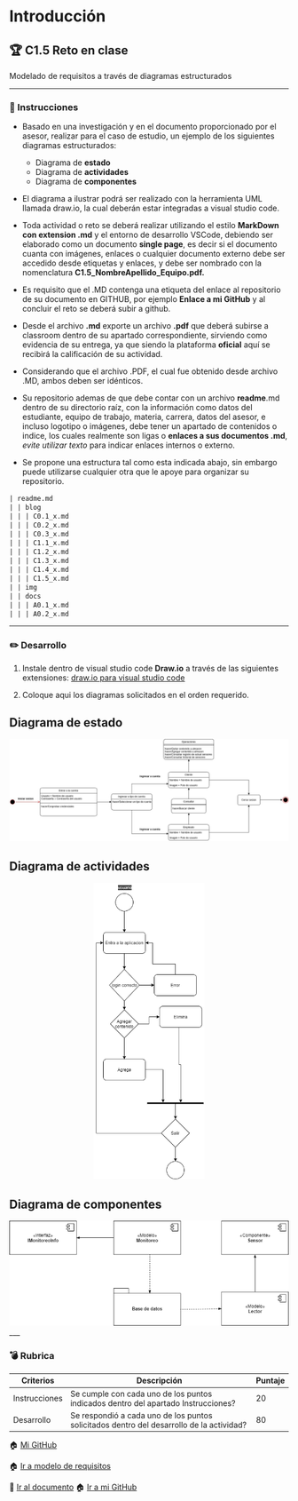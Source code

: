 # Introducción

## :trophy: C1.5 Reto en clase

Modelado de requisitos a través de diagramas estructurados

___

### :blue_book: Instrucciones

- Basado en una investigación y en el documento proporcionado por el asesor, realizar para el caso de estudio, un ejemplo de los siguientes diagramas estructurados:

   + Diagrama de **estado**
   + Diagrama de **actividades**
   + Diagrama de **componentes**
   
- El diagrama a ilustrar podrá ser realizado con la herramienta UML llamada draw.io, la cual deberán estar integradas a visual studio code. 
- Toda actividad o reto se deberá realizar utilizando el estilo **MarkDown con extension .md** y el entorno de desarrollo VSCode, debiendo ser elaborado como un documento **single page**, es decir si el documento cuanta con imágenes, enlaces o cualquier documento externo debe ser accedido desde etiquetas y enlaces, y debe ser nombrado con la nomenclatura **C1.5_NombreApellido_Equipo.pdf.**
- Es requisito que el .MD contenga una etiqueta del enlace al repositorio de su documento en GITHUB, por ejemplo **Enlace a mi GitHub** y al concluir el reto se deberá subir a github.
- Desde el archivo **.md** exporte un archivo **.pdf** que deberá subirse a classroom dentro de su apartado correspondiente, sirviendo como evidencia de su entrega, ya que siendo la plataforma **oficial** aquí se recibirá la calificación de su actividad.
- Considerando que el archivo .PDF, el cual fue obtenido desde archivo .MD, ambos deben ser idénticos.
- Su repositorio ademas de que debe contar con un archivo **readme**.md dentro de su directorio raíz, con la información como datos del estudiante, equipo de trabajo, materia, carrera, datos del asesor, e incluso logotipo o imágenes, debe tener un apartado de contenidos o indice, los cuales realmente son ligas o **enlaces a sus documentos .md**, _evite utilizar texto_ para indicar enlaces internos o externo.
- Se propone una estructura tal como esta indicada abajo, sin embargo puede utilizarse cualquier otra que le apoye para organizar su repositorio.

``` 
| readme.md
| | blog
| | | C0.1_x.md
| | | C0.2_x.md
| | | C0.3_x.md
| | | C1.1_x.md
| | | C1.2_x.md
| | | C1.3_x.md
| | | C1.4_x.md
| | | C1.5_x.md
| | img
| | docs
| | | A0.1_x.md
| | | A0.2_x.md
```

___

### :pencil2: Desarrollo

1. Instale dentro de visual studio code **Draw.io** a través de las siguientes extensiones: [draw.io para visual studio code](https://marketplace.visualstudio.com/items?itemName=hediet.vscode-drawio)

2. Coloque aqui los diagramas solicitados en el orden requerido. 

## Diagrama de estado

<div align="center">
   <p> 
   </p>
   <img src="../img/C1.5_Diagrama_de_estado.jpg" width=800>
</div>

## Diagrama de actividades

<div align="center">
   <p> 
   </p>
   <img src="../img/C1.5_DiagramaActividades.png" width=200>
</div>

## Diagrama de componentes

<div align="center">
   <p> 
   </p>
   <img src="../img/C1.5%20-%20Diagrama%20de%20componentes.png" width=800>
</div>
___

### :bomb: Rubrica

| Criterios     | Descripción                                                                                  | Puntaje |
| ------------- | -------------------------------------------------------------------------------------------- | ------- |
| Instrucciones | Se cumple con cada uno de los puntos indicados dentro del apartado Instrucciones?            | 20 |
| Desarrollo    | Se respondió a cada uno de los puntos solicitados dentro del desarrollo de la actividad?     | 80      |

:house: [Mi GitHub](../docs/D1.0_Modelado_requisitos.md)


:house: [Ir a modelo de requisitos](https://github.com/e-GitTeam/AnalisisAvanzado_V2.0/blob/master/docs/D1.0_Modelado_requisitos.md)

:link: [Ir al documento](https://github.com/OrigenData/ITN-ADF-1702IF8A/blob/master/blog/C1.5_UML_Estado_componentes_distribucion.md) :house: [Ir a mi GitHub](https://github.com/OrigenData/ITN-ADF-1702IF8A/)